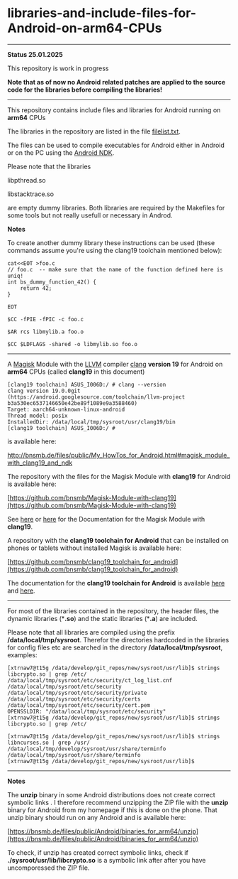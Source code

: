 # libraries-and-include-files-for-Android-on-arm64-CPUs

----
**Status 25.01.2025**

This repository is work in progress 

**Note that as of now no Android related patches are applied to the source code for the libraries before compiling the libraries!**

----

This repository contains include files and libraries for Android running on **arm64** CPUs

The libraries in the repository are listed in the file [filelist.txt](https://github.com/bnsmb/libraries-and-include-files-for-Android-on-arm64-CPUs/blob/main/filelist.txt).

The files can be used to compile executables for Android either in Android or on the PC using the [Android NDK](https://developer.android.com/ndk).

Please note that the libraries

libpthread.so

libstacktrace.so

are empty dummy libraries. Both libraries are required by the Makefiles for some tools but not really usefull or necessary in Androd.

**Notes**

To create another dummy library these instructions can be used (these commands assume you're using the clang19 toolchain mentioned below):
```
cat<<EOT >foo.c
// foo.c  -- make sure that the name of the function defined here is uniq!
int bs_dummy_function_42() {
    return 42;
}

EOT

$CC -fPIE -fPIC -c foo.c

$AR rcs libmylib.a foo.o

$CC $LDFLAGS -shared -o libmylib.so foo.o
```

----

A [Magisk](https://topjohnwu.github.io/Magisk/) Module with the [LLVM](https://llvm.org/)  compiler [clang](https://clang.llvm.org/) **version 19** for Android on **arm64** CPUs (called **clang19** in this document)


```
[clang19 toolchain] ASUS_I006D:/ # clang --version
clang version 19.0.0git (https://android.googlesource.com/toolchain/llvm-project b3a530ec6537146650e42be89f1089e9a3588460)
Target: aarch64-unknown-linux-android
Thread model: posix
InstalledDir: /data/local/tmp/sysroot/usr/clang19/bin
[clang19 toolchain] ASUS_I006D:/ # 
```

is available here:

[http://bnsmb.de/files/public/My_HowTos_for_Android.html#magisk_module_with_clang19_and_ndk
](http://bnsmb.de/files/public/My_HowTos_for_Android.html#magisk_module_with_clang19_and_ndk)


The repository with the files for the Magisk Module with **clang19** for Android is available here:

[https://github.com/bnsmb/Magisk-Module-with-clang19](https://github.com/bnsmb/Magisk-Module-with-clang19)

See [here](http://bnsmb.de/files/public/My_HowTos_for_Android.html#Documentation_for_the_Magisk_Module_with_clang19_and_the_NDK_r27b) or [here](https://xdaforums.com/t/magisk-module-with-clang19-and-the-ndk-r27b.4700994/) for the Documentation for the Magisk Module with **clang19**.


A repository with the **clang19 toolchain for Android** that can be installed on phones or tablets without installed Magisk is available here:

[https://github.com/bnsmb/clang19_toolchain_for_android](https://github.com/bnsmb/clang19_toolchain_for_android)


The documentation for the **clang19 toolchain for Android** is available [here](http://bnsmb.de/files/public/My_HowTos_for_Android.html#How_to_install_a_Toolchain_for_clang_on_phones_without_root_access) and [here](https://xdaforums.com/t/guide-how-to-install-a-toolchain-for-clang-on-phones-without-root-access.4710235/).

---

For most of the libraries contained in the repository, the header files, the dynamic libraries (\***.so**) and the static libraries (\***.a**) are included.

Please note that all libraries are compiled using the prefix **/data/local/tmp/sysroot**. Therefor the directories hardcoded in the libraries for config files etc are searched in the directory **/data/local/tmp/sysroot**, examples:

```
[xtrnaw7@t15g /data/develop/git_repos/new/sysroot/usr/lib]$ strings libcrypto.so | grep /etc/
/data/local/tmp/sysroot/etc/security/ct_log_list.cnf
/data/local/tmp/sysroot/etc/security
/data/local/tmp/sysroot/etc/security/private
/data/local/tmp/sysroot/etc/security/certs
/data/local/tmp/sysroot/etc/security/cert.pem
OPENSSLDIR: "/data/local/tmp/sysroot/etc/security"
[xtrnaw7@t15g /data/develop/git_repos/new/sysroot/usr/lib]$ strings libcrypto.so | grep /etc/
```
```
[xtrnaw7@t15g /data/develop/git_repos/new/sysroot/usr/lib]$ strings libncurses.so | grep /usr/
/data/local/tmp/develop/sysroot/usr/share/terminfo
/data/local/tmp/sysroot/usr/share/terminfo
[xtrnaw7@t15g /data/develop/git_repos/new/sysroot/usr/lib]$ 
```

---

**Notes**

The **unzip** binary in some Android distributions does not create correct symbolic links . I therefore recommend unzipping the ZIP file with the **unzip** binary for Android from my homepage if this is done on the phone. That unzip binary should run on any Android and is available here:

[https://bnsmb.de/files/public/Android/binaries_for_arm64/unzip](https://bnsmb.de/files/public/Android/binaries_for_arm64/unzip)

To check, if unzip has created correct symbolic links, check if **./sysroot/usr/lib/libcrypto.so** is a symbolic link after after you have uncomporessed the ZIP file.

